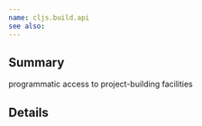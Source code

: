 ```yaml
---
name: cljs.build.api
see also:
---
```


## Summary

programmatic access to project-building facilities

## Details
